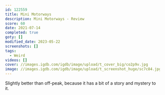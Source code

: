 ```yaml
---
id: 122559
title: Mini Motorways
description: Mini Motorways - Review
score: 60
date: 2021-07-14
completed: true
goty: []
modified_date: 2023-05-22
screenshots: []
tags:
  - Weird
videos: []
cover: //images.igdb.com/igdb/image/upload/t_cover_big/co2p9v.jpg
image: //images.igdb.com/igdb/image/upload/t_screenshot_huge/sc7c84.jpg
---
```

Slightly better than off-peak, because it has a bit of a story and mystery to it.